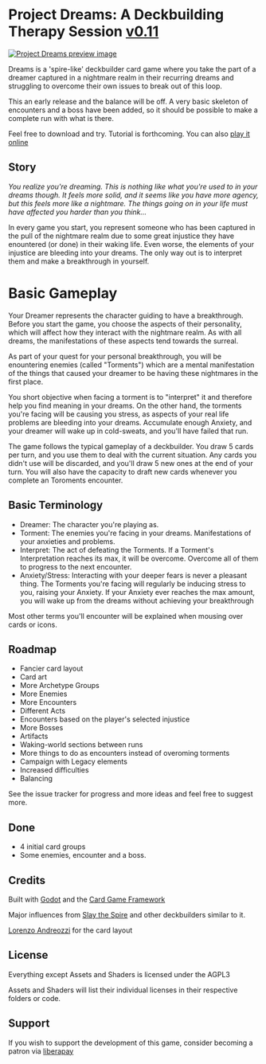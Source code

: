 # Project Dreams: A Deckbuilding Therapy Session [v0.11](CHANGELOG.md)


[![Project Dreams preview image](http://dreams.dbzer0.com/dreams_showcase.gif "Project Dreams preview image")](https://www.youtube.com/watch?v=Oc1_G28q328)

Dreams is a 'spire-like' deckbuilder card game where you take the part of a dreamer captured in a nightmare realm in their recurring dreams and struggling to overcome their own issues to break out of this loop.

This an early release and the balance will be off. A very basic skeleton of encounters and a boss have been added, so it should be possible to make a complete run with what is there.

Feel free to download and try. Tutorial is forthcoming.
You can also [play it online](http://dreams.dbzer0.com/)

## Story

*You realize you're dreaming. This is nothing like what you're used to in your dreams though. It feels more solid, and it seems like you have more agency, but this feels more like a nightmare. The things going on in your life must have affected you harder than you think...*

In every game you start, you represent someone who has been captured in the pull of the nightmare realm due to some great injustice they have enountered (or done) in their waking life. Even worse, the elements of your injustice are bleeding into your dreams. The only way out is to interpret them and make a breakthrough in yourself.

# Basic Gameplay

Your Dreamer represents the character guiding to have a breakthrough. Before you start the game, you choose the aspects of their personality, which will affect how they interact with the nightmare realm. 
As with all dreams, the manifestations of these aspects tend towards the surreal.

As part of your quest for your personal breakthrough, you will be enountering enemies (called "Torments") which are a mental manifestation of the things that caused your dreamer to be having these nightmares in the first place.

You short objective when facing a torment is to "interpret" it and therefore help you find meaning in your dreams. On the other hand, the torments you're facing will be causing you stress, as aspects of your real life problems are bleeding into your dreams. Accumulate enough Anxiety, and your dreamer will wake up in cold-sweats, and you'll have failed that run.

The game follows the typical gameplay of a deckbuilder. You draw 5 cards per turn, and you use them to deal with the current situation. Any cards you didn't use will be discarded, and you'll draw 5 new ones at the end of your turn. You will also have the capacity to draft new cards whenever you complete an Toroments encounter. 

## Basic Terminology

* Dreamer: The character you're playing as.
* Torment: The enemies you're facing in your dreams. Manifestations of your anxieties and problems.
* Interpret: The act of defeating the Torments. If a Torment's Interpretation reaches its max, it will be overcome. Overcome all of them to progress to the next encounter.
* Anxiety/Stress: Interacting with your deeper fears is never a pleasant thing. The Torments you're facing will regularly be inducing stress to you, raising your Anxiety. If your Anxiety ever reaches the max amount, you will wake up from the dreams without achieving your breakthrough

Most other terms you'll encounter will be explained when mousing over cards or icons.

## Roadmap

* Fancier card layout
* Card art
* More Archetype Groups
* More Enemies
* More Encounters
* Different Acts
* Encounters based on the player's selected injustice
* More Bosses
* Artifacts
* Waking-world sections between runs
* More things to do as encounters instead of overoming torments
* Campaign with Legacy elements
* Increased difficulties
* Balancing

See the issue tracker for progress and more ideas and feel free to suggest more.

## Done

* 4 initial card groups
* Some enemies, encounter and a boss.

## Credits

Built with [Godot](https://godotengine.org/) and the [Card Game Framework](https://github.com/db0/godot-card-game-framework)

Major influences from [Slay the Spire](https://www.megacrit.com/) and other deckbuilders similar to it.

[Lorenzo Andreozzi](https://tornioduva.itch.io/) for the card layout

## License

Everything except Assets and Shaders is licensed under the AGPL3

Assets and Shaders will list their individual licenses in their respective folders or code.

## Support

If you wish to support the development of this game, consider becoming a patron via [liberapay](https://liberapay.com/db0/)